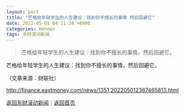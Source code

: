 ```yaml
---
layout: post
title: "芒格给年轻学生的人生建议：找到你不擅长的事情 然后回避它"
date: 2022-05-01 04:11:24 +0800
categories: emnews
tags: 东财滚动新闻
---
```

> 芒格给年轻学生的人生建议：找到你不擅长的事情，然后回避它。

<p>芒格给年轻学生的人生建议：找到你不擅长的事情，然后回避它。</p><p class="em_media">（文章来源：财联社）</p>

<http://finance.eastmoney.com/news/1351,202205012367465813.html>

[返回东财滚动新闻](//finews.withounder.com/emnews/)｜[返回首页](//finews.withounder.com/)